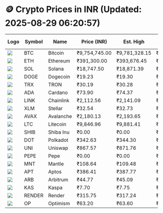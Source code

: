# 🪙 Crypto Prices in INR (Updated: 2025-08-29 06:20:57)

| Logo | Symbol | Name       | Price (INR) | Est. High | Est. Low | Gross Profit | Fees | Net Profit | ROI % |
|------|--------|------------|-------------|-----------|----------|---------------|------|-------------|--------|
| ![](https://coin-images.coingecko.com/coins/images/1/large/bitcoin.png?1696501400) | BTC    | Bitcoin    | ₹9,754,745.00 | ₹9,781,328.15 | ₹9,728,161.85 | ₹546.52 | ₹200.00 | ₹346.52 | 0.35% |
| ![](https://coin-images.coingecko.com/coins/images/279/large/ethereum.png?1696501628) | ETH    | Ethereum   | ₹391,300.00 | ₹393,676.45 | ₹388,923.55 | ₹1,222.07 | ₹200.00 | ₹1,022.07 | 1.02% |
| ![](https://coin-images.coingecko.com/coins/images/4128/large/solana.png?1718769756) | SOL    | Solana     | ₹18,747.50 | ₹18,871.39 | ₹18,623.61 | ₹1,330.42 | ₹200.00 | ₹1,130.42 | 1.13% |
| ![](https://coin-images.coingecko.com/coins/images/5/large/dogecoin.png?1696501409) | DOGE   | Dogecoin   | ₹19.23 | ₹19.30 | ₹19.16 | ₹783.09 | ₹200.00 | ₹583.09 | 0.58% |
| ![](https://coin-images.coingecko.com/coins/images/1094/large/tron-logo.png?1696502193) | TRX    | TRON       | ₹30.19 | ₹30.28 | ₹30.10 | ₹618.00 | ₹200.00 | ₹418.00 | 0.42% |
| ![](https://coin-images.coingecko.com/coins/images/975/large/cardano.png?1696502090) | ADA    | Cardano    | ₹73.90 | ₹74.37 | ₹73.43 | ₹1,286.98 | ₹200.00 | ₹1,086.98 | 1.09% |
| ![](https://coin-images.coingecko.com/coins/images/877/large/chainlink-new-logo.png?1696502009) | LINK   | Chainlink  | ₹2,112.56 | ₹2,141.09 | ₹2,084.03 | ₹2,737.53 | ₹200.00 | ₹2,537.53 | 2.54% |
| ![](https://coin-images.coingecko.com/coins/images/100/large/fmpFRHHQ_400x400.jpg?1735231350) | XLM    | Stellar    | ₹32.54 | ₹32.73 | ₹32.34 | ₹1,205.75 | ₹200.00 | ₹1,005.75 | 1.01% |
| ![](https://coin-images.coingecko.com/coins/images/12559/large/Avalanche_Circle_RedWhite_Trans.png?1696512369) | AVAX   | Avalanche  | ₹2,180.13 | ₹2,193.65 | ₹2,166.61 | ₹1,248.26 | ₹200.00 | ₹1,048.26 | 1.05% |
| ![](https://coin-images.coingecko.com/coins/images/2/large/litecoin.png?1696501400) | LTC    | Litecoin   | ₹9,846.96 | ₹9,881.41 | ₹9,812.51 | ₹702.11 | ₹200.00 | ₹502.11 | 0.50% |
| ![](https://coin-images.coingecko.com/coins/images/11939/large/shiba.png?1696511800) | SHIB   | Shiba Inu  | ₹0.00 | ₹0.00 | ₹0.00 | ₹640.77 | ₹200.00 | ₹440.77 | 0.44% |
| ![](https://coin-images.coingecko.com/coins/images/12171/large/polkadot.png?1696512008) | DOT    | Polkadot   | ₹342.63 | ₹344.30 | ₹340.96 | ₹977.52 | ₹200.00 | ₹777.52 | 0.78% |
| ![](https://coin-images.coingecko.com/coins/images/12504/large/uniswap-logo.png?1720676669) | UNI    | Uniswap    | ₹867.57 | ₹871.76 | ₹863.38 | ₹971.19 | ₹200.00 | ₹771.19 | 0.77% |
| ![](https://coin-images.coingecko.com/coins/images/29850/large/pepe-token.jpeg?1696528776) | PEPE   | Pepe       | ₹0.00 | ₹0.00 | ₹0.00 | ₹811.28 | ₹200.00 | ₹611.28 | 0.61% |
| ![](https://coin-images.coingecko.com/coins/images/30980/large/Mantle-Logo-mark.png?1739213200) | MNT    | Mantle     | ₹108.64 | ₹109.48 | ₹107.80 | ₹1,555.64 | ₹200.00 | ₹1,355.64 | 1.36% |
| ![](https://coin-images.coingecko.com/coins/images/26455/large/aptos_round.png?1696525528) | APT    | Aptos      | ₹386.41 | ₹387.77 | ₹385.05 | ₹705.10 | ₹200.00 | ₹505.10 | 0.51% |
| ![](https://coin-images.coingecko.com/coins/images/16547/large/arb.jpg?1721358242) | ARB    | Arbitrum   | ₹44.77 | ₹45.09 | ₹44.45 | ₹1,423.96 | ₹200.00 | ₹1,223.96 | 1.22% |
| ![](https://coin-images.coingecko.com/coins/images/25751/large/kaspa-icon-exchanges.png?1696524837) | KAS    | Kaspa      | ₹7.70 | ₹7.75 | ₹7.65 | ₹1,215.13 | ₹200.00 | ₹1,015.13 | 1.02% |
| ![](https://coin-images.coingecko.com/coins/images/11636/large/rndr.png?1696511529) | RENDER | Render     | ₹315.75 | ₹317.24 | ₹314.26 | ₹950.82 | ₹200.00 | ₹750.82 | 0.75% |
| ![](https://coin-images.coingecko.com/coins/images/25244/large/Optimism.png?1696524385) | OP     | Optimism   | ₹63.20 | ₹63.60 | ₹62.80 | ₹1,275.49 | ₹200.00 | ₹1,075.49 | 1.08% |

